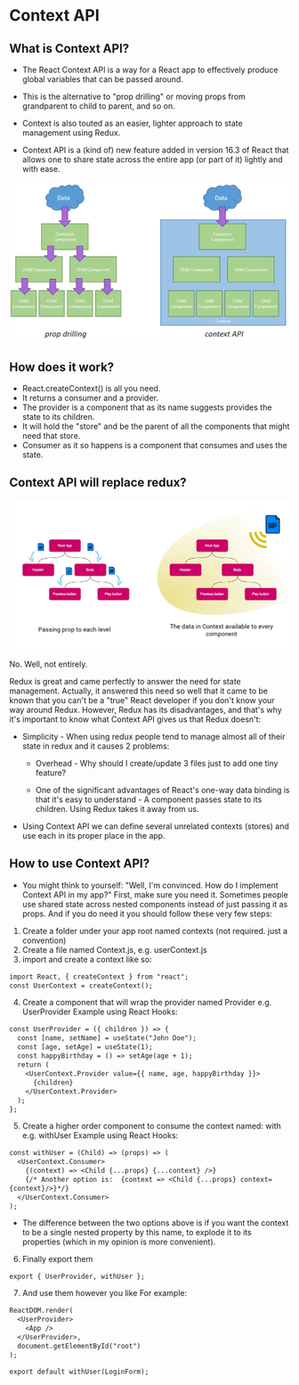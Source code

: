 # Context API

## What is Context API?

- The React Context API is a way for a React app to effectively produce global variables that can be passed around.
- This is the alternative to "prop drilling" or moving props from grandparent to child to parent, and so on.
- Context is also touted as an easier, lighter approach to state management using Redux.

- Context API is a (kind of) new feature added in version 16.3 of React that allows one to share state across the entire app (or part of it) lightly and with ease.

![compare](./prop-drilling-v-context.png)

## How does it work?

- React.createContext() is all you need.
- It returns a consumer and a provider.
- The provider is a component that as its name suggests provides the state to its children.
- It will hold the "store" and be the parent of all the components that might need that store.
- Consumer as it so happens is a component that consumes and uses the state.

## Context API will replace redux?

![different](./c.jpg)

No. Well, not entirely.

Redux is great and came perfectly to answer the need for state management. Actually, it answered this need so well that it came to be known that you can't be a "true" React developer if you don't know your way around Redux. However, Redux has its disadvantages, and that's why it's important to know what Context API gives us that Redux doesn't:

- Simplicity - When using redux people tend to manage almost all of their state in redux and it causes 2 problems:

  - Overhead - Why should I create/update 3 files just to add one tiny feature?

  - One of the significant advantages of React's one-way data binding is that it's easy to understand - A component passes state to its children. Using Redux takes it away from us.

- Using Context API we can define several unrelated contexts (stores) and use each in its proper place in the app.



## How to use Context API?

* You might think to yourself: "Well, I'm convinced. How do I implement Context API in my app?" First, make sure you need it. Sometimes people use shared state across nested components instead of just passing it as props. And if you do need it you should follow these very few steps:

1. Create a folder under your app root named contexts (not required. just a convention)
1. Create a file named <your context name>Context.js, e.g. userContext.js
1. import and create a context like so:
```
import React, { createContext } from "react";
const UserContext = createContext();
```
4. Create a component that will wrap the provider named Provider e.g. UserProvider
Example using React Hooks:
```
const UserProvider = ({ children }) => {
  const [name, setName] = useState("John Doe");
  const [age, setAge] = useState(1);
  const happyBirthday = () => setAge(age + 1);
  return (
    <UserContext.Provider value={{ name, age, happyBirthday }}>
      {children}
    </UserContext.Provider>
  );
};
```
5. Create a higher order component to consume the context named: with e.g. withUser
Example using React Hooks:
```
const withUser = (Child) => (props) => (
  <UserContext.Consumer>
    {(context) => <Child {...props} {...context} />}
    {/* Another option is:  {context => <Child {...props} context={context}/>}*/}
  </UserContext.Consumer>
);
```

* The difference between the two options above is if you want the context to be a single nested property by this name, to explode it to its properties (which in my opinion is more convenient).

6. Finally export them
```
export { UserProvider, withUser };
````
7. And use them however you like
For example:
```
ReactDOM.render(
  <UserProvider>
    <App />
  </UserProvider>,
  document.getElementById("root")
);
````
```
export default withUser(LoginForm);
```
